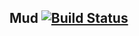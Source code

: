 ## Mud       [![Build Status](https://travis-ci.org/Latexi95/Mud.svg?branch=develop)](https://travis-ci.org/Latexi95/Mud)

